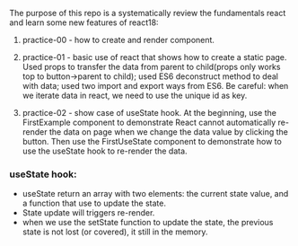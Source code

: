 The purpose of this repo is a systematically review the fundamentals react and learn some new features of react18:

1. practice-00 - how to create and render component.

2. practice-01 - basic use of react that shows how to create a static page. Used props to transfer the data from parent to child(props only works top to button->parent to child); used ES6 deconstruct method to deal with data; used two import and export ways from ES6. Be careful: when we iterate data in react, we need to use the unique id as key.

3. practice-02 - show case of useState hook. At the beginning, use the FirstExample component to demonstrate React cannot automatically re-render the data on page when we change the data value by clicking the button.
Then use the FirstUseState component to demonstrate how to use the useState hook to re-render the data.
### useState hook:
* useState return an array with two elements: the current state value, and a function that use to update the state.
* State update will triggers re-render.
* when we use the setState function to update the state, the previous state is not lost (or covered), it still in the memory.



